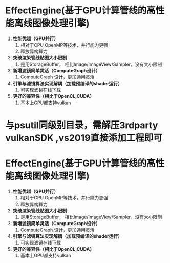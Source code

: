 # EffectEngine(基于GPU计算管线的高性能离线图像处理引擎)
1. **性能优越（GPU并行）**
   1. 相对于CPU OpenMP等技术，并行能力更强
   2. 释放异构算力
2. **突破渲染管线贴图大小限制**
   1. 是用StorageBuffer， 相比Image/ImageView/Sampler，没有大小限制
3. **新增滤镜简单灵活（ComputeGraph设计）**
   1. ComputeGraph 设计，更加通用灵活
4. **引擎与滤镜算法实现解耦（加载预编译的shader运行）**
   1. 可实现滤镜在线下载
5. **更好的兼容性（相比于OpenCL,CUDA）**
   1. 基本上GPU都支持vulkan

# 与psutil同级别目录，需解压3rdparty  vulkanSDK ,vs2019直接添加工程即可



# EffectEngine(基于GPU计算管线的高性能离线图像处理引擎)
1. **性能优越（GPU并行）**
   1. 相对于CPU OpenMP等技术，并行能力更强
   2. 释放异构算力
2. **突破渲染管线贴图大小限制**
   1. 是用StorageBuffer， 相比Image/ImageView/Sampler，没有大小限制
3. **新增滤镜简单灵活（ComputeGraph设计）**
   1. ComputeGraph 设计，更加通用灵活
4. **引擎与滤镜算法实现解耦（加载预编译的shader运行）**
   1. 可实现滤镜在线下载
5. **更好的兼容性（相比于OpenCL,CUDA）**
   1. 基本上GPU都支持vulkan